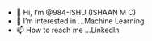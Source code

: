- 👋 Hi, I’m @984-ISHU (ISHAAN M C)
- 👀 I’m interested in ...Machine Learning 
- 📫 How to reach me ...LinkedIn

<!---
984-ISHU/984-ISHU is a ✨ special ✨ repository because its `README.md` (this file) appears on your GitHub profile.
You can click the Preview link to take a look at your changes.
--->
